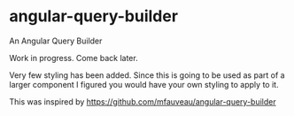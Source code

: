 # angular-query-builder
An Angular Query Builder

Work in progress.  Come back later.


Very few styling has been added.  Since this is going to be used as part of a larger component I figured you would have your own styling to apply to it.

This was inspired by https://github.com/mfauveau/angular-query-builder